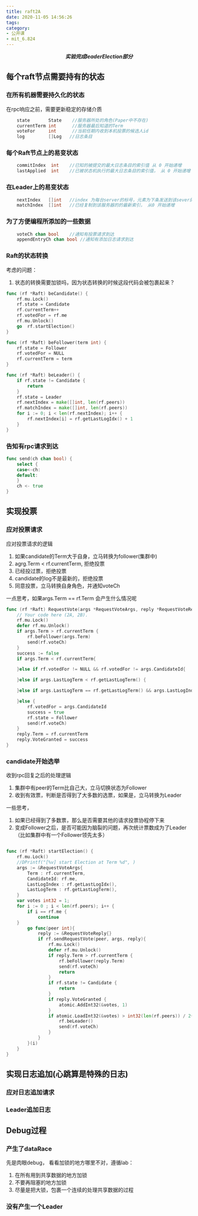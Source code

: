 ```yaml
---
title: raft2A
date: 2020-11-05 14:56:26
tags:
category:
- 公开课
- mit_6.824
---
```


***<center>实验完成leaderElection部分</center>***

## 每个raft节点需要持有的状态

### 在所有机器需要持久化的状态

在rpc响应之前，需要更新稳定的存储介质

```go
    state       State    //服务器所处的角色(Paper中不存在)
    currentTerm int      //服务器最后知道的Term
    voteFor     int      //当前任期内收到本机投票的候选人id
    log         []Log   //日志条目


```

### 每个Raft节点上的易变状态

```go
    commitIndex  int    //已知的被提交的最大日志条目的索引值 从 0 开始递增
    lastApplied  int    //已被状态机执行的最大日志条目的索引值， 从 0 开始递增
```

### 在Leader上的易变状态

```go
    nextIndex   []int   //index 为每台server的标号，元素为下条发送到该sever的日志索引（初始化为Leader的最新一条日志的index + 1）
    matchIndex  []int   //已经复制到该服务器的的最新索引， 从0 开始递增

```

### 为了方便编程所添加的一些数据

```go
    voteCh chan bool    //通知有投票请求到达
    appendEntryCh chan bool //通知有添加日志请求到达

```

### Raft的状态转换

考虑的问题：

1. 状态的转换需要加锁吗，因为状态转换的时候这段代码会被包裹起来？ 

```go
func (rf *Raft) beCandidate() {
    rf.mu.Lock()
    rf.state = Candidate
    rf.currentTerm++
    rf.votedFor = rf.me
    rf.mu.Unlock()
    go  rf.startElection()
}

func (rf *Raft) beFollower(term int) {
    rf.state = Follower
    rf.votedFor = NULL
    rf.currentTerm = term
}

func (rf *Raft) beLeader() {
    if rf.state != Candidate {
        return
    }
    rf.state = Leader
    rf.nextIndex = make([]int, len(rf.peers))
    rf.matchIndex = make([]int, len(rf.peers))
    for i := 0; i < len(rf.nextIndex); i++ {
        rf.nextIndex[i] = rf.getLastLogIdx() + 1
    }
}
```

### 告知有rpc请求到达

```go
func send(ch chan bool) {
    select {
    case<-ch:
    default:
    }
    ch <- true
}
```

## 实现投票

### 应对投票请求

应对投票请求的逻辑

1. 如果candidate的Term大于自身，立马转换为follower(集群中)
2. agrg.Term < rf.currentTerm, 拒绝投票
3. 已经投过票，拒绝投票
4. candidate的log不是最新的，拒绝投票
5. 同意投票，立马转换自身角色，并通知voteCh


一点思考，如果args.Term == rf.Term 会产生什么情况呢

```go
func (rf *Raft) RequestVote(args *RequestVoteArgs, reply *RequestVoteReply) {
    // Your code here (2A, 2B).
    rf.mu.Lock()
    defer rf.mu.Unlock()
    if args.Term > rf.currentTerm {
        rf.beFollower(args.Term)
        send(rf.voteCh)
    }
    success := false
    if args.Term < rf.currentTerm{

    }else if rf.votedFor != NULL && rf.votedFor != args.CandidateId{

    }else if args.LastLogTerm < rf.getLastLogTerm() {

    }else if args.LastLogTerm == rf.getLastLogTerm() && args.LastLogIndex < rf.getLastLogIdx() {

    }else {
        rf.votedFor = args.CandidateId
        success = true
        rf.state = Follower
        send(rf.voteCh)
    }
    reply.Term = rf.currentTerm
    reply.VoteGranted = success
}


```

### candidate开始选举

收到rpc回复之后的处理逻辑

1. 集群中有peer的Term比自己大，立马切换状态为Follower
2. 收到有效票，判断是否得到了大多数的选票，如果是，立马转换为Leader

一些思考，

1. 如果已经得到了多数票，那么是否需要其他的请求投票协程停下来
2. 变成Follower之后，是否可能因为脑裂的问题，再次统计票数成为了Leader（比如集群中有一个Follower领先太多）

```go

func (rf *Raft) startElection() {
    rf.mu.Lock()
    //DPrintf("[%v] start Election at Term %d", )
    args := &RequestVoteArgs{
        Term : rf.currentTerm,
        CandidateId: rf.me,
        LastLogIndex : rf.getLastLogIdx(),
        LastLogTerm : rf.getLastLogTerm(),
    }
    var votes int32 = 1;
    for i := 0 ; i < len(rf.peers); i++ {
        if i == rf.me {
            continue
    }
        go func(peer int){
            reply := &RequestVoteReply{}
            if rf.sendRequestVote(peer, args, reply){
                rf.mu.Lock()
                defer rf.mu.Unlock()
                if reply.Term > rf.currentTerm {
                    rf.beFollower(reply.Term)
                    send(rf.voteCh)
                    return
                }
                if rf.state != Candidate {
                    return
                }
                if reply.VoteGranted {
                    atomic.AddInt32(&votes, 1)
                }
                if atomic.LoadInt32(&votes) > int32(len(rf.peers)) / 2{
                    rf.beLeader()
                    send(rf.voteCh)
                }
            }
        }(i)
    }
}


```








## 实现日志追加(心跳算是特殊的日志)

### 应对日志追加请求

### Leader追加日志

## Debug过程

### 产生了dataRace

先是肉眼debug， 看看加锁的地方哪里不对，遵循lab：

1. 在所有用到共享数据的地方加锁
2. 不要再阻塞的地方加锁
3. 尽量是把大锁，包裹一个连续的处理共享数据的过程

### 没有产生一个Leader

